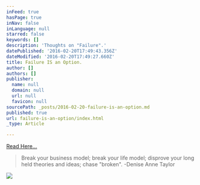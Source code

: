 ```yaml
---
inFeed: true
hasPage: true
inNav: false
inLanguage: null
starred: false
keywords: []
description: 'Thoughts on "Failure".'
datePublished: '2016-02-20T17:49:43.356Z'
dateModified: '2016-02-20T17:49:27.660Z'
title: Failure IS an Option.
author: []
authors: []
publisher:
  name: null
  domain: null
  url: null
  favicon: null
sourcePath: _posts/2016-02-20-failure-is-an-option.md
published: true
url: failure-is-an-option/index.html
_type: Article

---
```

[Read Here...][0]

> Break your business model; break your life model; disprove your long 
> held theories and ideas; chase "broken". -Denise Anne Taylor

![](https://the-grid-user-content.s3-us-west-2.amazonaws.com/cb98bd7d-2ce8-4fb0-b311-a17a8bba773d.jpg)

[0]: https://www.linkedin.com/pulse/failure-option-denise-anne-taylor